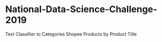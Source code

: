 # National-Data-Science-Challenge-2019
Text Classifier to Categories Shopee Products by Product Title
